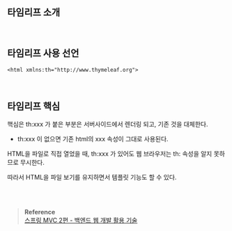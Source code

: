 ## 타임리프 소개

<br/>

## 타임리프 사용 선언

```
<html xmlns:th="http://www.thymeleaf.org">
```


<br/>


## 타임리프 핵심

핵심은 th:xxx 가 붙은 부분은 서버사이드에서 렌더링 되고, 기존 것을 대체한다. 
- th:xxx 이 없으면 기존
html의 xxx 속성이 그대로 사용된다.


HTML을 파일로 직접 열었을 때, th:xxx 가 있어도 웹 브라우저는 th: 속성을 알지 못하므로 무시한다.

따라서 HTML을 파일 보기를 유지하면서 템플릿 기능도 할 수 있다.




<br/><br/>


>**Reference** <br/>[스프링 MVC 2편 - 백엔드 웹 개발 활용 기술](https://www.inflearn.com/course/%EC%8A%A4%ED%94%84%EB%A7%81-mvc-2)